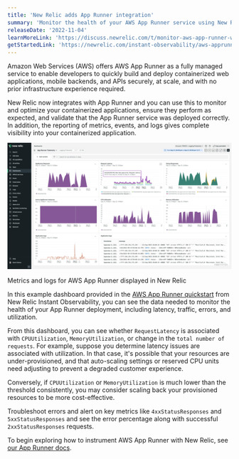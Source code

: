 ```yaml
---
title: 'New Relic adds App Runner integration' 
summary: 'Monitor the health of your AWS App Runner service using New Relic to collect logs and metrics.' 
releaseDate: '2022-11-04' 
learnMoreLink: 'https://discuss.newrelic.com/t/monitor-aws-app-runner-with-new-relic/190715' 
getStartedLink: 'https://newrelic.com/instant-observability/aws-apprunner'
---
```


Amazon Web Services (AWS) offers AWS App Runner as a fully managed service to enable developers to quickly build and deploy containerized web applications, mobile backends, and APIs securely, at scale, and with no prior infrastructure experience required. 

New Relic now integrates with App Runner and you can use this to monitor and optimize your containerized applications, ensure they perform as expected, and validate that the App Runner service was deployed correctly. In addition, the reporting of metrics, events, and logs gives complete visibility into your containerized application.

![Metrics and logs for AWS App Runner displayed in New Relic](./images/AppRunnerDashboard.webp "Metrics and logs for AWS App Runner displayed in New Relic")
<figcaption>Metrics and logs for AWS App Runner displayed in New Relic</figcaption>

In this example dashboard provided in the [AWS App Runner quickstart](https://newrelic.com/instant-observability/aws-apprunner) from New Relic Instant Observability, you can see the data needed to monitor the health of your App Runner deployment, including latency, traffic, errors, and utilization.

From this dashboard, you can see whether `RequestLatency` is associated with `CPUUtilization`, `MemoryUtilization`, or change in the `total number of requests`. For example, suppose you determine latency issues are associated with utilization. In that case, it's possible that your resources are under-provisioned, and that auto-scaling settings or reserved CPU units need adjusting to prevent a degraded customer experience.

Conversely, if `CPUUtilization` or `MemoryUtilization` is much lower than the threshold consistently, you may consider scaling back your provisioned resources to be more cost-effective.

Troubleshoot errors and alert on key metrics like `4xxStatusResponses` and `5xxStatusResponses` and see the error percentage along with successful `2xxStatusResponses` requests.

To begin exploring how to instrument AWS App Runner with New Relic, see [our App Runner docs](https://docs.newrelic.com/docs/infrastructure/amazon-integrations/aws-integrations-list/aws-apprunner).
